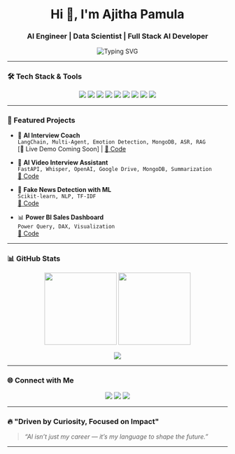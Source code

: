 <h1 align="center">
  Hi 👋, I'm Ajitha Pamula
</h1>

<h3 align="center">
  AI Engineer | Data Scientist | Full Stack AI Developer
</h3>

<p align="center">
  <img src="https://readme-typing-svg.herokuapp.com?font=Fira+Code&duration=3000&pause=500&color=00F7FF&center=true&vCenter=true&width=435&lines=AI+Engineer+%7C+LangChain+Developer;Full-stack+AI+App+Builder;Open+to+Collaboration+%F0%9F%92%AA" alt="Typing SVG" />
</p>

---

### 🛠️ Tech Stack & Tools

<p align="center">
  <img src="https://img.shields.io/badge/Python-3776AB?style=flat&logo=python&logoColor=white"/>
  <img src="https://img.shields.io/badge/React-20232A?style=flat&logo=react&logoColor=61DAFB"/>
  <img src="https://img.shields.io/badge/FastAPI-005571?style=flat&logo=fastapi"/>
  <img src="https://img.shields.io/badge/Tailwind_CSS-38B2AC?style=flat&logo=tailwind-css&logoColor=white"/>
  <img src="https://img.shields.io/badge/LangChain-%23000000.svg?style=flat&logo=LangChain&logoColor=white"/>
  <img src="https://img.shields.io/badge/MongoDB-4EA94B?style=flat&logo=mongodb&logoColor=white"/>
  <img src="https://img.shields.io/badge/GitHub_Actions-2088FF?style=flat&logo=github-actions&logoColor=white"/>
  <img src="https://img.shields.io/badge/Azure-0078D4?style=flat&logo=microsoftazure&logoColor=white"/>
  <img src="https://img.shields.io/badge/Google%20Drive-4285F4?style=flat&logo=google-drive&logoColor=white"/>
</p>

---

### 🧠 Featured Projects

- 🎯 **AI Interview Coach**  
  `LangChain, Multi-Agent, Emotion Detection, MongoDB, ASR, RAG`  
  [🧪 Live Demo Coming Soon] | [📂 Code](https://github.com/ajithapamula/AI-Interview-Coach)

- 🎥 **AI Video Interview Assistant**  
  `FastAPI, Whisper, OpenAI, Google Drive, MongoDB, Summarization`  
  [📂 Code](https://github.com/ajithapamula/AI-Video-Interview-Assistant)

- 🧠 **Fake News Detection with ML**  
  `Scikit-learn, NLP, TF-IDF`  
  [📂 Code](https://github.com/ajithapamula/fake-news-detection)

- 📊 **Power BI Sales Dashboard**  
  `Power Query, DAX, Visualization`  
  [📂 Code](https://github.com/ajithapamula)

---

### 📊 GitHub Stats

<p align="center">
  <img src="https://github-readme-stats.vercel.app/api?username=ajithapamula&show_icons=true&theme=radical" height="165"/>
  <img src="https://github-readme-streak-stats.herokuapp.com?user=ajithapamula&theme=radical" height="165"/>
</p>

<p align="center">
  <img src="https://github-profile-trophy.vercel.app/?username=ajithapamula&theme=algolia&margin-w=15&margin-h=15"/>
</p>

---

### 🌐 Connect with Me

<p align="center">
  <a href="mailto:pamulaajitha04@gmail.com"><img src="https://img.shields.io/badge/Gmail-D14836?style=flat&logo=gmail&logoColor=white"/></a>
  <a href="https://www.linkedin.com/in/ajithapamula"><img src="https://img.shields.io/badge/LinkedIn-blue?style=flat&logo=linkedin&logoColor=white"/></a>
  <a href="https://github.com/ajithapamula"><img src="https://img.shields.io/badge/GitHub-100000?style=flat&logo=github&logoColor=white"/></a>
</p>

---

### 🔥 "Driven by Curiosity, Focused on Impact"

> _“AI isn’t just my career — it’s my language to shape the future.”_

---
